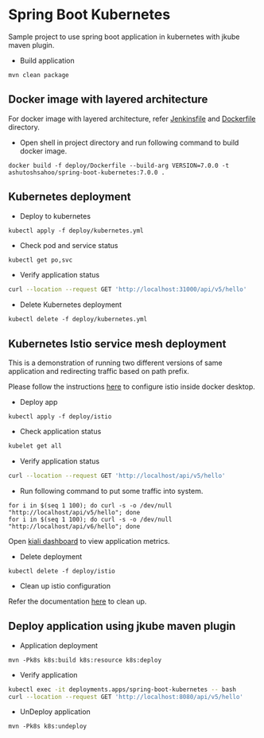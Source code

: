 # Spring Boot Kubernetes

Sample project to use spring boot application in kubernetes with jkube maven plugin.

* Build application

```shell
mvn clean package
```

## Docker image with layered architecture

For docker image with layered architecture, refer [Jenkinsfile](./Jenkinsfile) and [Dockerfile](./deploy/Dockerfile)
directory.

* Open shell in project directory and run following command to build docker image.

```shell
docker build -f deploy/Dockerfile --build-arg VERSION=7.0.0 -t ashutoshsahoo/spring-boot-kubernetes:7.0.0 .
```

## Kubernetes deployment

* Deploy to kubernetes

```shell
kubectl apply -f deploy/kubernetes.yml
```

* Check pod and service status

```sh
kubectl get po,svc
```

* Verify application status

```sh
curl --location --request GET 'http://localhost:31000/api/v5/hello'
```

* Delete Kubernetes deployment

```shell
kubectl delete -f deploy/kubernetes.yml
```

## Kubernetes Istio service mesh deployment

This is a demonstration of running two different versions of same application and redirecting traffic based on path
prefix.

Please follow the instructions [here](https://istio.io/latest/docs/setup/getting-started/) to configure istio inside
docker desktop.

* Deploy app

```shell
kubectl apply -f deploy/istio
```

* Check application status

```sh
kubelet get all
```

* Verify application status

```sh
curl --location --request GET 'http://localhost/api/v5/hello'
```

* Run following command to put some traffic into system.

```shell
for i in $(seq 1 100); do curl -s -o /dev/null "http://localhost/api/v5/hello"; done
for i in $(seq 1 100); do curl -s -o /dev/null "http://localhost/api/v6/hello"; done
```

Open [kiali dashboard](http://localhost:20001/kiali) to view application metrics.

* Delete deployment

```shell
kubectl delete -f deploy/istio
```

* Clean up istio configuration

Refer the documentation [here](https://istio.io/latest/docs/setup/getting-started/#uninstall) to clean up.

## Deploy application using jkube maven plugin

* Application deployment

```shell
mvn -Pk8s k8s:build k8s:resource k8s:deploy
```

* Verify application

```sh
kubectl exec -it deployments.apps/spring-boot-kubernetes -- bash
curl --location --request GET 'http://localhost:8080/api/v5/hello'
```

* UnDeploy application

```shell
mvn -Pk8s k8s:undeploy
```
